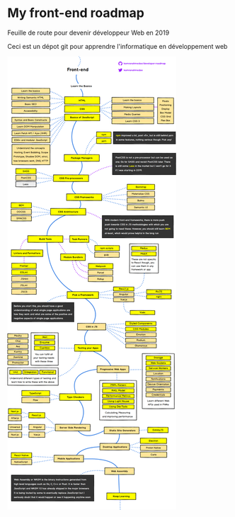 # My front-end roadmap
Feuille de route pour devenir développeur Web en 2019

Ceci est un dépot git pour apprendre l'informatique en développement web

![alt text](https://github.com/zahafyou/my-front-end-roadmap/blob/master/roadmap.png)




